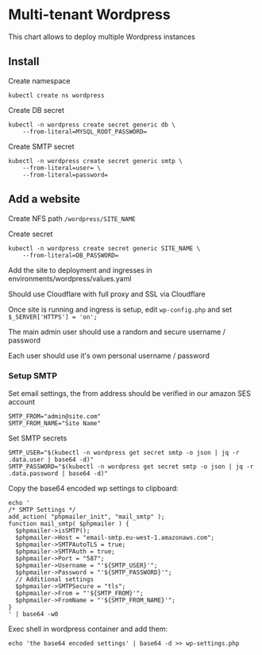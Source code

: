 # Multi-tenant Wordpress

This chart allows to deploy multiple Wordpress instances

## Install

Create namespace

```
kubectl create ns wordpress
```

Create DB secret

```
kubectl -n wordpress create secret generic db \
    --from-literal=MYSQL_ROOT_PASSWORD=
```

Create SMTP secret

```
kubectl -n wordpress create secret generic smtp \
    --from-literal=user= \
    --from-literal=password=
```

## Add a website

Create NFS path `/wordpress/SITE_NAME`

Create secret

```
kubectl -n wordpress create secret generic SITE_NAME \
    --from-literal=DB_PASSWORD=
```

Add the site to deployment and ingresses in environments/wordpress/values.yaml

Should use Cloudflare with full proxy and SSL via Cloudflare

Once site is running and ingress is setup, edit `wp-config.php` and set `$_SERVER['HTTPS'] = 'on';`

The main admin user should use a random and secure username / password

Each user should use it's own personal username / password

### Setup SMTP

Set email settings, the from address should be verified in our amazon SES account

```
SMTP_FROM="admin@site.com"
SMTP_FROM_NAME="Site Name"
```

Set SMTP secrets

```
SMTP_USER="$(kubectl -n wordpress get secret smtp -o json | jq -r .data.user | base64 -d)"
SMTP_PASSWORD="$(kubectl -n wordpress get secret smtp -o json | jq -r .data.password | base64 -d)"
```

Copy the base64 encoded wp settings to clipboard:

```
echo '
/* SMTP Settings */
add_action( "phpmailer_init", "mail_smtp" );
function mail_smtp( $phpmailer ) {
  $phpmailer->isSMTP();
  $phpmailer->Host = "email-smtp.eu-west-1.amazonaws.com";
  $phpmailer->SMTPAutoTLS = true;
  $phpmailer->SMTPAuth = true;
  $phpmailer->Port = "587";
  $phpmailer->Username = "'${SMTP_USER}'";
  $phpmailer->Password = "'${SMTP_PASSWORD}'";
  // Additional settings
  $phpmailer->SMTPSecure = "tls";
  $phpmailer->From = "'${SMTP_FROM}'";
  $phpmailer->FromName = "'${SMTP_FROM_NAME}'";
}
' | base64 -w0
```

Exec shell in wordpress container and add them:

```
echo 'the base64 encoded settings' | base64 -d >> wp-settings.php 
```
